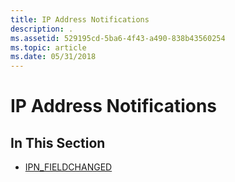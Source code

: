 ```yaml
---
title: IP Address Notifications
description: .
ms.assetid: 529195cd-5ba6-4f43-a490-838b43560254
ms.topic: article
ms.date: 05/31/2018
---
```


# IP Address Notifications

## In This Section

-   [IPN\_FIELDCHANGED](ipn-fieldchanged.md)

 

 




